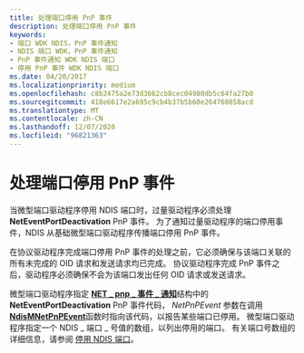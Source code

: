 ```yaml
---
title: 处理端口停用 PnP 事件
description: 处理端口停用 PnP 事件
keywords:
- 端口 WDK NDIS，PnP 事件通知
- NDIS 端口 WDK，PnP 事件通知
- PnP 事件通知 WDK NDIS 端口
- 停用 PnP 事件 WDK NDIS 端口
ms.date: 04/20/2017
ms.localizationpriority: medium
ms.openlocfilehash: c8b2475a2e73d3662cb8cec04980db5c64fa27b0
ms.sourcegitcommit: 418e6617e2a695c9cb4b37b5b60e264760858acd
ms.translationtype: MT
ms.contentlocale: zh-CN
ms.lasthandoff: 12/07/2020
ms.locfileid: "96821363"
---
```

# <a name="handling-the-port-deactivation-pnp-event"></a>处理端口停用 PnP 事件





当微型端口驱动程序停用 NDIS 端口时，过量驱动程序必须处理 **NetEventPortDeactivation** PnP 事件。 为了通知过量驱动程序的端口停用事件，NDIS 从基础微型端口驱动程序传播端口停用 PnP 事件。

在协议驱动程序完成端口停用 PnP 事件的处理之前，它必须确保与该端口关联的所有未完成的 OID 请求和发送请求均已完成。 协议驱动程序完成 PnP 事件之后，驱动程序必须确保不会为该端口发出任何 OID 请求或发送请求。

微型端口驱动程序指定 [**NET \_ pnp \_ 事件 \_ 通知**](/windows-hardware/drivers/ddi/ndis/ns-ndis-_net_pnp_event_notification)结构中的 **NetEventPortDeactivation** PnP 事件代码， *NetPnPEvent* 参数在调用 [**NdisMNetPnPEvent**](/windows-hardware/drivers/ddi/ndis/nf-ndis-ndismnetpnpevent)函数时指向该代码，以报告某些端口已停用。 微型端口驱动程序指定一个 NDIS \_ 端口 \_ 号值的数组，以列出停用的端口。 有关端口号数组的详细信息，请参阅 [停用 NDIS 端口](deactivating-an-ndis-port.md)。

 

